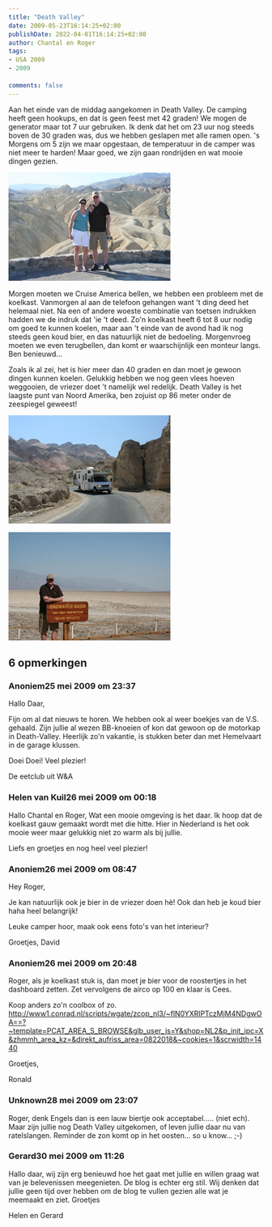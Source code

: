 ```yaml
---
title: "Death Valley"
date: 2009-05-23T16:14:25+02:00
publishDate: 2022-04-01T16:14:25+02:00
author: Chantal en Roger
tags:
- USA 2009
- 2009

comments: false
---
```


Aan het einde van de middag aangekomen in Death Valley. De camping heeft geen hookups, en dat is geen feest met 42 graden! We mogen de generator maar tot 7 uur gebruiken. Ik denk dat het om 23 uur nog steeds boven de 30 graden was, dus we hebben geslapen met alle ramen open. 's Morgens om 5 zijn we maar opgestaan, de temperatuur in de camper was niet meer te harden! Maar goed, we zijn gaan rondrijden en wat mooie dingen gezien.

![Zabriskie Point](./images/20090523_IMG_7013.JPG)
<!-- {{< imgproc "images/20090523_IMG_7013.JPG" Resize "1024x r0">}} -->

Morgen moeten we Cruise America bellen, we hebben een probleem met de koelkast. Vanmorgen al aan de telefoon gehangen want 't ding deed het helemaal niet. Na een of andere woeste combinatie van toetsen indrukken hadden we de indruk dat 'ie 't deed. Zo'n koelkast heeft 6 tot 8 uur nodig om goed te kunnen koelen, maar aan 't einde van de avond had ik nog steeds geen koud bier, en das natuurlijk niet de bedoeling. Morgenvroeg moeten we even terugbellen, dan komt er waarschijnlijk een monteur langs. Ben benieuwd...

Zoals ik al zei, het is hier meer dan 40 graden en dan moet je gewoon dingen kunnen koelen. Gelukkig hebben we nog geen vlees hoeven weggooien, de vriezer doet 't namelijk wel redelijk.
Death Valley is het laagste punt van Noord Amerika, ben zojuist op 86 meter onder de zeespiegel geweest!

![Death Valley](./images/20090523_IMG_7065.jpg)

![Badwater Basin](./images/20090523_IMG_7036.JPG)

## 6 opmerkingen

### Anoniem25 mei 2009 om 23:37

Hallo Daar,

Fijn om al dat nieuws te horen. We hebben ook al weer boekjes van de V.S. gehaald.
Zijn jullie al wezen BB-knoeien of kon dat gewoon op de motorkap in Death-Valley. Heerlijk zo'n vakantie, is stukken beter dan met Hemelvaart in de garage klussen.

Doei Doei!
Veel plezier!

De eetclub uit W&A

### Helen van Kuil26 mei 2009 om 00:18

Hallo Chantal en Roger,
Wat een mooie omgeving is het daar.
Ik hoop dat de koelkast gauw gemaakt wordt met die hitte.
Hier in Nederland is het ook mooie weer maar gelukkig niet zo warm als bij jullie.

Liefs en groetjes en nog heel veel plezier!

### Anoniem26 mei 2009 om 08:47

Hey Roger,

Je kan natuurlijk ook je bier in de vriezer doen hè! Ook dan heb je koud bier haha heel belangrijk!

Leuke camper hoor, maak ook eens foto's van het interieur?

Groetjes,
David

### Anoniem26 mei 2009 om 20:48

Roger, als je koelkast stuk is, dan moet je bier voor de roostertjes in het dashboard zetten. Zet vervolgens de airco op 100 en klaar is Cees.

Koop anders zo'n coolbox of zo.
http://www1.conrad.nl/scripts/wgate/zcop_nl3/~flN0YXRlPTczMjM4NDgwOA==?~template=PCAT_AREA_S_BROWSE&glb_user_js=Y&shop=NL2&p_init_ipc=X&zhmmh_area_kz=&direkt_aufriss_area=0822018&~cookies=1&scrwidth=1440

Groetjes,

Ronald

### Unknown28 mei 2009 om 23:07

Roger, denk Engels dan is een lauw biertje ook acceptabel..... (niet ech). Maar zijn jullie nog Death Valley uitgekomen, of leven jullie daar nu van ratelslangen. Reminder de zon komt op in het oosten... so u know... ;-)

### Gerard30 mei 2009 om 11:26

Hallo daar, wij zijn erg benieuwd hoe het gaat met jullie en willen graag wat van je belevenissen meegenieten. De blog is echter erg stil. Wij denken dat jullie geen tijd over hebben om de blog te vullen gezien alle wat je meemaakt en ziet.
Groetjes

Helen en Gerard
